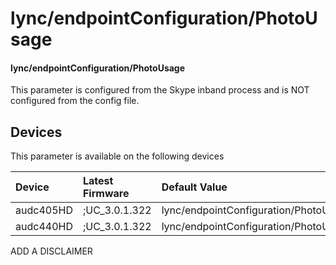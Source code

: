 ﻿---
description: lync/endpointConfiguration/PhotoUsage
search:
    keywords: ['lync','endpointConfiguration','PhotoUsage']
---

# lync/endpointConfiguration/PhotoUsage

#### lync/endpointConfiguration/PhotoUsage

This parameter is configured from the Skype inband process and is NOT configured from the config file.



## Devices
This parameter is available on the following devices

| Device | Latest Firmware | Default Value |
|:---|:---|:---|
| audc405HD | ;UC_3.0.1.322 | lync/endpointConfiguration/PhotoUsage=NOPHOTO 
| audc440HD | ;UC_3.0.1.322 | lync/endpointConfiguration/PhotoUsage=NOPHOTO 

ADD A DISCLAIMER
